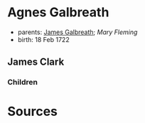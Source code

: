 # Agnes Galbreath

- parents: [James Galbreath](galbreath-james-1672.md); *Mary Fleming*
- birth: 18 Feb 1722

## James Clark


### Children

# Sources
